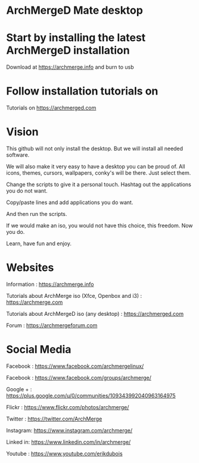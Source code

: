 # ArchMergeD Mate desktop

# Start by installing the latest ArchMergeD installation

Download at https://archmerge.info and burn to usb

# Follow installation tutorials on

Tutorials on https://archmerged.com

# Vision

This github will not only install the desktop.
But we will install all needed software.

We will also make it very easy to have a desktop you can be proud of.
All icons, themes, cursors, wallpapers, conky's  will be there.
Just select them.

Change the scripts to give it a personal touch.
Hashtag out the applications you do not want.

Copy/paste lines and add applications you do want.

And then run the scripts.

If we would make an iso, you would not have this choice, this freedom.
Now you do.

Learn, have fun and enjoy.


# Websites

Information : https://archmerge.info

Tutorials about ArchMerge iso (Xfce, Openbox and i3) : https://archmerge.com

Tutorials about ArchMergeD iso (any desktop) : https://archmerged.com

Forum : https://archmergeforum.com


# Social Media

Facebook : https://www.facebook.com/archmergelinux/

Facebook : https://www.facebook.com/groups/archmerge/

Google + : https://plus.google.com/u/0/communities/109343992040963164975

Flickr   : https://www.flickr.com/photos/archmerge/

Twitter  : https://twitter.com/ArchMerge

Instagram: https://www.instagram.com/archmerge/

Linked in: https://www.linkedin.com/in/archmerge/

Youtube  : https://www.youtube.com/erikdubois
